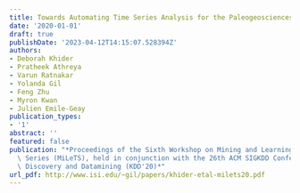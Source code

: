 ```yaml
---
title: Towards Automating Time Series Analysis for the Paleogeosciences
date: '2020-01-01'
draft: true
publishDate: '2023-04-12T14:15:07.528394Z'
authors:
- Deborah Khider
- Pratheek Athreya
- Varun Ratnakar
- Yolanda Gil
- Feng Zhu
- Myron Kwan
- Julien Emile-Geay
publication_types:
- '1'
abstract: ''
featured: false
publication: "*Proceedings of the Sixth Workshop on Mining and Learning from Time\
  \ Series (MiLeTS), held in conjunction with the 26th ACM SIGKDD Conference on Knowledge\
  \ Discovery and Datamining (KDD'20)*"
url_pdf: http://www.isi.edu/~gil/papers/khider-etal-milets20.pdf
---
```


